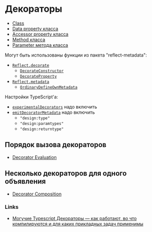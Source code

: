 # Декораторы

- [Class](./class/README.md)
- [Data property класса](./prop-data/README.md)
- [Accessor property класса](./prop-accessor/README.md)
- [Method класса](./method/README.md)
- [Parameter метода класса](./method-parameter/README.md)

Могут быть использованы функции из пакета "reflect-metadata":

- [`Reflect.decorate`](https://github.com/rbuckton/reflect-metadata/blob/3aeb98af4030be664a66f49bfd164936e0ba1825/Reflect.js#L112)
  - [`DecorateConstructor`](https://github.com/rbuckton/reflect-metadata/blob/3aeb98af4030be664a66f49bfd164936e0ba1825/Reflect.js#L538)
  - [`DecorateProperty`](https://github.com/rbuckton/reflect-metadata/blob/3aeb98af4030be664a66f49bfd164936e0ba1825/Reflect.js#L550)
- [`Reflect.metadata`](https://github.com/rbuckton/reflect-metadata/blob/3aeb98af4030be664a66f49bfd164936e0ba1825/Reflect.js#L176)
  - [`OrdinaryDefineOwnMetadata`](https://github.com/rbuckton/reflect-metadata/blob/3aeb98af4030be664a66f49bfd164936e0ba1825/Reflect.js#L619)

Настройки TypeScript'а:

- [`experimentalDecorators`](https://www.typescriptlang.org/tsconfig#experimentalDecorators) надо включить
- [`emitDecoratorMetadata`](https://www.typescriptlang.org/tsconfig#emitDecoratorMetadata) надо включить
  - `"design:type"`
  - `"design:paramtypes"`
  - `"design:returntype"`

## Порядок вызова декораторов

- [Decorator Evaluation](https://www.typescriptlang.org/docs/handbook/decorators.html#decorator-evaluation)

## Несколько декораторов для одного объявления

- [Decorator Composition](https://www.typescriptlang.org/docs/handbook/decorators.html#decorator-composition)

### Links

- [Могучие Typescript Декораторы — как работают, во что компилируются и для каких прикладных задач применимы](https://habr.com/ru/post/494668/)
